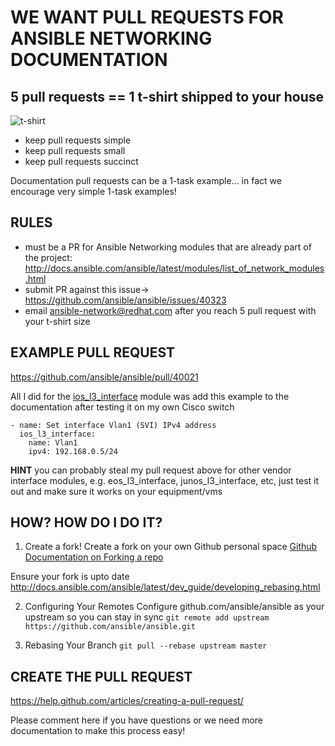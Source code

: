 # WE WANT PULL REQUESTS FOR ANSIBLE NETWORKING DOCUMENTATION

## 5 pull requests == 1 t-shirt shipped to your house

![t-shirt](https://lf.staplespromotionalproducts.com/lf?set=scale[1200],env[live],output_format[png],sku_number[200284094],sku_dir[200284],view_code[F1]%26call=url[file:san/com/sku.chain])

- keep pull requests simple
- keep pull requests small
- keep pull requests succinct

Documentation pull requests can be a 1-task example... in fact we encourage very simple 1-task examples!

## RULES

- must be a PR for Ansible Networking modules that are already part of the project: http://docs.ansible.com/ansible/latest/modules/list_of_network_modules.html
- submit PR against this issue-> https://github.com/ansible/ansible/issues/40323
- email ansible-network@redhat.com after you reach 5 pull request with your t-shirt size

## EXAMPLE PULL REQUEST

https://github.com/ansible/ansible/pull/40021

All I did for the [ios_l3_interface](https://docs.ansible.com/ansible/devel/modules/ios_l3_interface_module.html) module was add this example to the documentation after testing it on my own Cisco switch

```
- name: Set interface Vlan1 (SVI) IPv4 address
  ios_l3_interface:
    name: Vlan1
    ipv4: 192.168.0.5/24
```

**HINT** you can probably steal my pull request above for other vendor interface modules, e.g. eos_l3_interface, junos_l3_interface, etc, just test it out and make sure it works on your equipment/vms

## HOW? HOW DO I DO IT?

1) Create a fork!
Create a fork on your own Github personal space
[Github Documentation on Forking a repo](https://help.github.com/articles/fork-a-repo/)

Ensure your fork is upto date http://docs.ansible.com/ansible/latest/dev_guide/developing_rebasing.html

2) Configuring Your Remotes
Configure github.com/ansible/ansible as your upstream so you can stay in sync
`git remote add upstream https://github.com/ansible/ansible.git`

3) Rebasing Your Branch
`git pull --rebase upstream master`

## CREATE THE PULL REQUEST

https://help.github.com/articles/creating-a-pull-request/

Please comment here if you have questions or we need more documentation to make this process easy!

